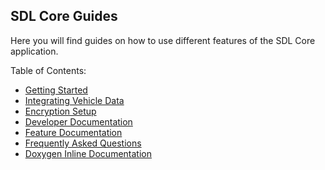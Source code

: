 ## SDL Core Guides

Here you will find guides on how to use different features of the SDL Core application.

Table of Contents:

- [Getting Started](../getting-started/install-and-run/)
- [Integrating Vehicle Data](../integrating-your-hmi/vehicle-data/)
- [Encryption Setup](../integrating-your-hmi/encryption-setup/)
- [Developer Documentation](../developer-documentation/)
- [Feature Documentation](../feature-documentation/)
- [Frequently Asked Questions](../faq/)
- [Doxygen Inline Documentation](../doxygen-inline-documentation/)

